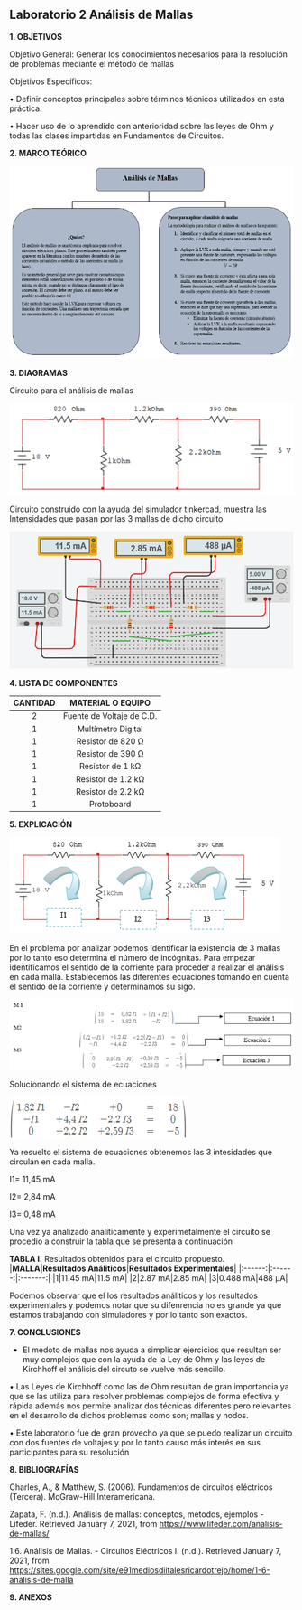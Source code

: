 ## Laboratorio 2 Análisis de Mallas

**1. OBJETIVOS**

Objetivo General: Generar los conocimientos necesarios para la resolución de problemas mediante el método de mallas 

Objetivos Específicos: 

•	Definir conceptos principales sobre términos técnicos utilizados en esta práctica.

•	Hacer uso de lo aprendido con anterioridad sobre las leyes de Ohm y todas las clases impartidas en Fundamentos de Circuitos.

**2. MARCO TEÓRICO**

![.](https://github.com/Juan-99/Laboratoio-2-/blob/main/img/analisisdemallas.png)

**3. DIAGRAMAS**

Circuito para el análisis de mallas

![.](https://github.com/Juan-99/Laboratoio-2-/blob/main/img/Diagramacircuito.png)

Circuito construido con la ayuda del simulador tinkercad, muestra las Intensidades que pasan por las 3 mallas de dicho circuito

![.](https://github.com/Juan-99/Laboratoio-2-/blob/main/img/circuitosimulado.png)

**4. LISTA DE COMPONENTES**

|**CANTIDAD**|**MATERIAL O EQUIPO**|
|:------------:|:---------:|
|2|Fuente de Voltaje de C.D.|
|1|Multímetro Digital|
|1|Resistor de 820 Ω|
|1|Resistor de 390 Ω|
|1|Resistor de 1 kΩ|
|1|Resistor de 1.2 kΩ|
|1|Resistor de 2.2 kΩ|
|1|Protoboard|


**5. EXPLICACIÓN**

![.](https://github.com/Juan-99/Laboratoio-2-/blob/main/img/circuitoexp.png)

En el problema por analizar podemos identificar la existencia de 3 mallas por lo tanto eso  determina el número de incógnitas.
Para empezar identificamos el sentido de la corriente para proceder a realizar el análisis en cada malla.
Establecemos las diferentes ecuaciones tomando en cuenta el sentido de la corriente y determinamos su sigo.

![.](https://github.com/Juan-99/Laboratoio-2-/blob/main/img/ecuaciones.png)

Solucionando el sistema de ecuaciones

![.](https://github.com/Juan-99/Laboratoio-2-/blob/main/img/sistemadeecuaciones.png)

Ya resuelto el sistema de ecuaciones obtenemos las 3 intesidades que circulan en cada malla.

I1= 11,45 mA

I2= 2,84 mA

I3= 0,48 mA

Una vez ya analizado analíticamente y experimetalmente el circuito se procedio a construir la tabla que se presenta a continuación

**TABLA I.** Resultados obtenidos para el circuito propuesto.
|**MALLA**|**Resultados Análiticos**|**Resultados Experimentales**|
|:------:|:------:|:-------:|
|1|11.45 mA|11.5 mA|
|2|2.87 mA|2.85 mA|
|3|0.488 mA|488 μA|



Podemos observar  que el los  resultados análiticos  y  los resultados experimentales  y podemos notar que su difenrencia no es grande ya que estamos trabajando con simuladores y por lo tanto son exactos.

**7. CONCLUSIONES**

- El medoto de mallas nos ayuda a simplicar ejercicios que resultan ser muy complejos que con la ayuda de la Ley de Ohm y las leyes de Kirchhoff el análisis del circuto se vuelve más sencillo.

•	Las Leyes de Kirchhoff como las de Ohm resultan de gran importancia ya que se las utiliza para resolver problemas complejos de forma efectiva y rápida además nos permite analizar dos técnicas diferentes pero relevantes en el desarrollo de dichos problemas como son; mallas y nodos.

•	Este laboratorio fue de gran provecho ya que se puedo realizar un circuito con dos fuentes de voltajes y por lo tanto causo más interés  en sus participantes para su resolución 


**8. BIBLIOGRAFÍAS**

Charles, A., & Matthew, S. (2006). Fundamentos de circuitos eléctricos (Tercera). McGraw-Hill Interamericana.

Zapata, F. (n.d.). Análisis de mallas: conceptos, métodos, ejemplos - Lifeder. Retrieved January 7, 2021, from https://www.lifeder.com/analisis-de-mallas/

1.6. Análisis de Mallas. - Circuitos Eléctricos I. (n.d.). Retrieved January 7, 2021, from https://sites.google.com/site/e91mediosdiitalesricardotrejo/home/1-6-analisis-de-malla

**9. ANEXOS**


